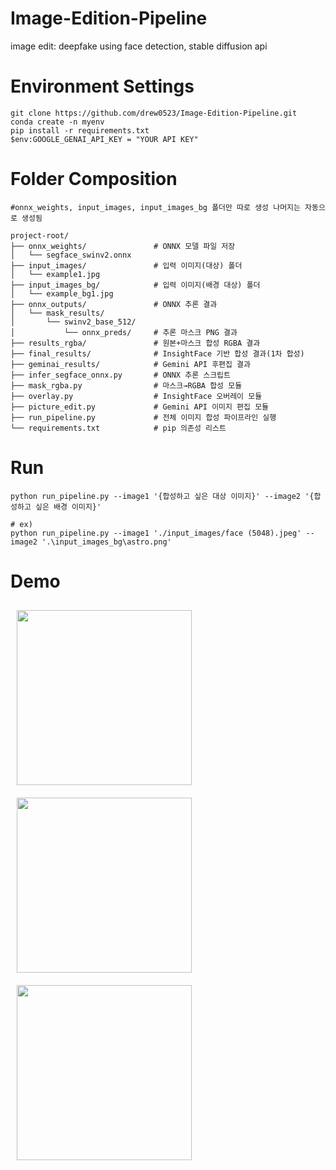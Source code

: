 # Image-Edition-Pipeline
image edit: deepfake using face detection, stable diffusion api



# Environment Settings
```
git clone https://github.com/drew0523/Image-Edition-Pipeline.git
conda create -n myenv
pip install -r requirements.txt
$env:GOOGLE_GENAI_API_KEY = "YOUR API KEY"
```

# Folder Composition
```
#onnx_weights, input_images, input_images_bg 폴더만 따로 생성 나머지는 자동으로 생성됨

project-root/
├── onnx_weights/               # ONNX 모델 파일 저장
│   └── segface_swinv2.onnx
├── input_images/               # 입력 이미지(대상) 폴더
│   └── example1.jpg
├── input_images_bg/            # 입력 이미지(배경 대상) 폴더
│   └── example_bg1.jpg
├── onnx_outputs/               # ONNX 추론 결과
│   └── mask_results/
│       └── swinv2_base_512/
│           └── onnx_preds/     # 추론 마스크 PNG 결과
├── results_rgba/               # 원본+마스크 합성 RGBA 결과
├── final_results/              # InsightFace 기반 합성 결과(1차 합성)
├── geminai_results/            # Gemini API 후편집 결과
├── infer_segface_onnx.py       # ONNX 추론 스크립트
├── mask_rgba.py                # 마스크→RGBA 합성 모듈
├── overlay.py                  # InsightFace 오버레이 모듈
├── picture_edit.py             # Gemini API 이미지 편집 모듈
├── run_pipeline.py             # 전체 이미지 합성 파이프라인 실행
└── requirements.txt            # pip 의존성 리스트
```

# Run
```
python run_pipeline.py --image1 '{합성하고 싶은 대상 이미지}' --image2 '{합성하고 싶은 배경 이미지}'

# ex)
python run_pipeline.py --image1 './input_images/face (5048).jpeg' --image2 '.\input_images_bg\astro.png'
```

# Demo

<p align="center">
  <figure style="display:inline-block; text-align:center; margin:10px;">
    <img src="https://github.com/user-attachments/assets/4021d75d-658c-463a-9f23-602bfa7f77f4" width="280" height="280">
  </figure>
  <figure style="display:inline-block; text-align:center; margin:10px;">
    <img src="https://github.com/user-attachments/assets/64cab94c-7354-494c-a64c-d8737da7fc9a" width="280" height="280">
  </figure>
  <figure style="display:inline-block; text-align:center; margin:10px;">
    <img src="https://github.com/user-attachments/assets/d0e5875e-ecc7-43ba-8ac2-a4e0b651b66c" width="280" height="280">
  </figure>
</p>











